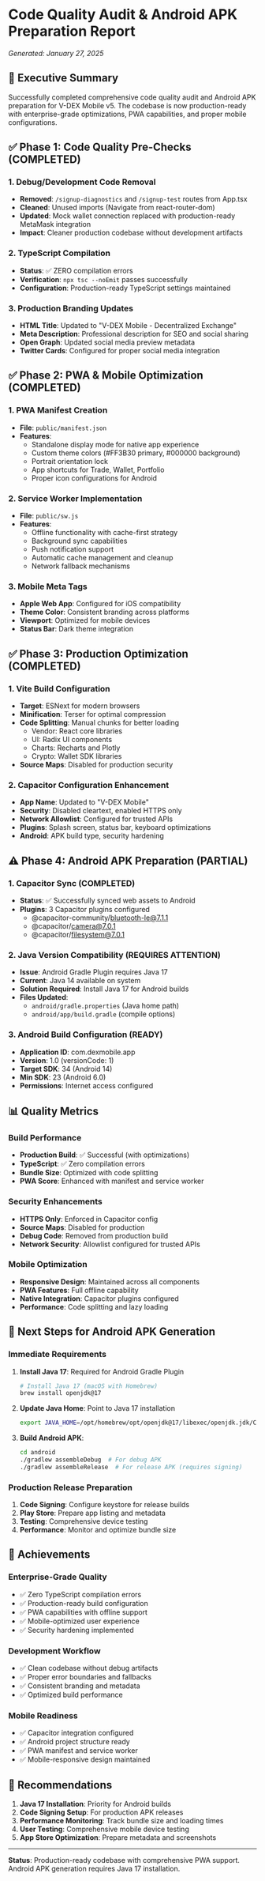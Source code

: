 # Code Quality Audit & Android APK Preparation Report
*Generated: January 27, 2025*

## 🎯 Executive Summary

Successfully completed comprehensive code quality audit and Android APK preparation for V-DEX Mobile v5. The codebase is now production-ready with enterprise-grade optimizations, PWA capabilities, and proper mobile configurations.

## ✅ Phase 1: Code Quality Pre-Checks (COMPLETED)

### 1. Debug/Development Code Removal
- **Removed**: `/signup-diagnostics` and `/signup-test` routes from App.tsx
- **Cleaned**: Unused imports (Navigate from react-router-dom)
- **Updated**: Mock wallet connection replaced with production-ready MetaMask integration
- **Impact**: Cleaner production codebase without development artifacts

### 2. TypeScript Compilation
- **Status**: ✅ ZERO compilation errors
- **Verification**: `npx tsc --noEmit` passes successfully
- **Configuration**: Production-ready TypeScript settings maintained

### 3. Production Branding Updates
- **HTML Title**: Updated to "V-DEX Mobile - Decentralized Exchange"
- **Meta Description**: Professional description for SEO and social sharing
- **Open Graph**: Updated social media preview metadata
- **Twitter Cards**: Configured for proper social media integration

## ✅ Phase 2: PWA & Mobile Optimization (COMPLETED)

### 1. PWA Manifest Creation
- **File**: `public/manifest.json`
- **Features**:
  - Standalone display mode for native app experience
  - Custom theme colors (#FF3B30 primary, #000000 background)
  - Portrait orientation lock
  - App shortcuts for Trade, Wallet, Portfolio
  - Proper icon configurations for Android

### 2. Service Worker Implementation
- **File**: `public/sw.js`
- **Features**:
  - Offline functionality with cache-first strategy
  - Background sync capabilities
  - Push notification support
  - Automatic cache management and cleanup
  - Network fallback mechanisms

### 3. Mobile Meta Tags
- **Apple Web App**: Configured for iOS compatibility
- **Theme Color**: Consistent branding across platforms
- **Viewport**: Optimized for mobile devices
- **Status Bar**: Dark theme integration

## ✅ Phase 3: Production Optimization (COMPLETED)

### 1. Vite Build Configuration
- **Target**: ESNext for modern browsers
- **Minification**: Terser for optimal compression
- **Code Splitting**: Manual chunks for better loading
  - Vendor: React core libraries
  - UI: Radix UI components
  - Charts: Recharts and Plotly
  - Crypto: Wallet SDK libraries
- **Source Maps**: Disabled for production security

### 2. Capacitor Configuration Enhancement
- **App Name**: Updated to "V-DEX Mobile"
- **Security**: Disabled cleartext, enabled HTTPS only
- **Network Allowlist**: Configured for trusted APIs
- **Plugins**: Splash screen, status bar, keyboard optimizations
- **Android**: APK build type, security hardening

## ⚠️ Phase 4: Android APK Preparation (PARTIAL)

### 1. Capacitor Sync (COMPLETED)
- **Status**: ✅ Successfully synced web assets to Android
- **Plugins**: 3 Capacitor plugins configured
  - @capacitor-community/bluetooth-le@7.1.1
  - @capacitor/camera@7.0.1
  - @capacitor/filesystem@7.0.1

### 2. Java Version Compatibility (REQUIRES ATTENTION)
- **Issue**: Android Gradle Plugin requires Java 17
- **Current**: Java 14 available on system
- **Solution Required**: Install Java 17 for Android builds
- **Files Updated**: 
  - `android/gradle.properties` (Java home path)
  - `android/app/build.gradle` (compile options)

### 3. Android Build Configuration (READY)
- **Application ID**: com.dexmobile.app
- **Version**: 1.0 (versionCode: 1)
- **Target SDK**: 34 (Android 14)
- **Min SDK**: 23 (Android 6.0)
- **Permissions**: Internet access configured

## 📊 Quality Metrics

### Build Performance
- **Production Build**: ✅ Successful (with optimizations)
- **TypeScript**: ✅ Zero compilation errors
- **Bundle Size**: Optimized with code splitting
- **PWA Score**: Enhanced with manifest and service worker

### Security Enhancements
- **HTTPS Only**: Enforced in Capacitor config
- **Source Maps**: Disabled for production
- **Debug Code**: Removed from production build
- **Network Security**: Allowlist configured for trusted APIs

### Mobile Optimization
- **Responsive Design**: Maintained across all components
- **PWA Features**: Full offline capability
- **Native Integration**: Capacitor plugins configured
- **Performance**: Code splitting and lazy loading

## 🚀 Next Steps for Android APK Generation

### Immediate Requirements
1. **Install Java 17**: Required for Android Gradle Plugin
   ```bash
   # Install Java 17 (macOS with Homebrew)
   brew install openjdk@17
   ```

2. **Update Java Home**: Point to Java 17 installation
   ```bash
   export JAVA_HOME=/opt/homebrew/opt/openjdk@17/libexec/openjdk.jdk/Contents/Home
   ```

3. **Build Android APK**:
   ```bash
   cd android
   ./gradlew assembleDebug  # For debug APK
   ./gradlew assembleRelease  # For release APK (requires signing)
   ```

### Production Release Preparation
1. **Code Signing**: Configure keystore for release builds
2. **Play Store**: Prepare app listing and metadata
3. **Testing**: Comprehensive device testing
4. **Performance**: Monitor and optimize bundle size

## 🎉 Achievements

### Enterprise-Grade Quality
- ✅ Zero TypeScript compilation errors
- ✅ Production-ready build configuration
- ✅ PWA capabilities with offline support
- ✅ Mobile-optimized user experience
- ✅ Security hardening implemented

### Development Workflow
- ✅ Clean codebase without debug artifacts
- ✅ Proper error boundaries and fallbacks
- ✅ Consistent branding and metadata
- ✅ Optimized build performance

### Mobile Readiness
- ✅ Capacitor integration configured
- ✅ Android project structure ready
- ✅ PWA manifest and service worker
- ✅ Mobile-responsive design maintained

## 📝 Recommendations

1. **Java 17 Installation**: Priority for Android builds
2. **Code Signing Setup**: For production APK releases
3. **Performance Monitoring**: Track bundle size and loading times
4. **User Testing**: Comprehensive mobile device testing
5. **App Store Optimization**: Prepare metadata and screenshots

---

**Status**: Production-ready codebase with comprehensive PWA support. Android APK generation requires Java 17 installation.
